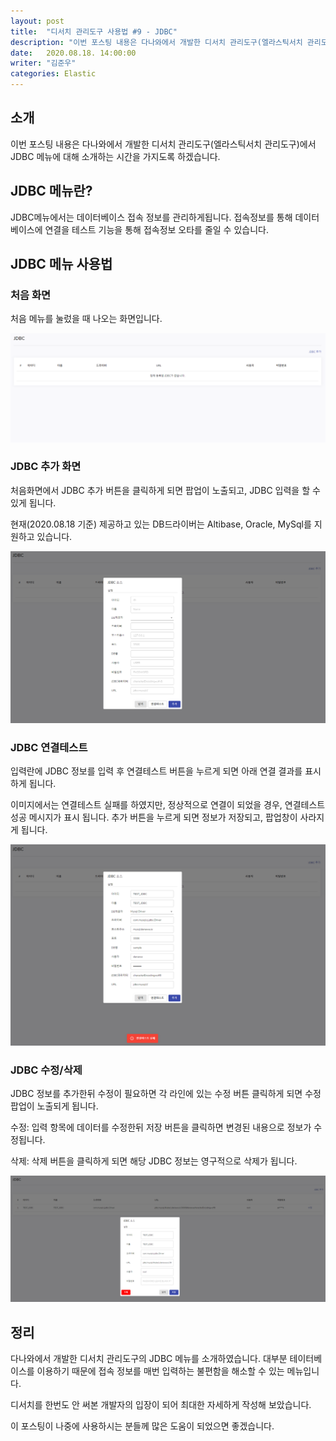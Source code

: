 ```yaml
---
layout: post
title:  "디서치 관리도구 사용법 #9 - JDBC"
description: "이번 포스팅 내용은 다나와에서 개발한 디서치 관리도구(엘라스틱서치 관리도구)에서 JDBC 메뉴에 대해 소개하는 시간을 가지도록 하겠습니다." 
date:   2020.08.18. 14:00:00
writer: "김준우"  
categories: Elastic 
---
```

## 소개

이번 포스팅 내용은 다나와에서 개발한 디서치 관리도구(엘라스틱서치 관리도구)에서 JDBC 메뉴에 대해 소개하는 시간을 가지도록 하겠습니다.

## JDBC 메뉴란?

JDBC메뉴에서는 데이터베이스 접속 정보를 관리하게됩니다.  접속정보를 통해 데이터베이스에 연결을 테스트 기능을 통해 접속정보 오타를 줄일 수 있습니다.

## JDBC 메뉴 사용법

### 처음 화면

처음 메뉴를 눌렀을 때 나오는 화면입니다.

![/images/2020-08-18-DSearch-Management-Tool-JDBC/Untitled.png](/images/2020-08-18-DSearch-Management-Tool-JDBC/Untitled.png)

### JDBC 추가 화면

처음화면에서 JDBC 추가 버튼을 클릭하게 되면 팝업이 노출되고, JDBC 입력을 할 수 있게 됩니다.

현재(2020.08.18 기준) 제공하고 있는 DB드라이버는 Altibase, Oracle, MySql를 지원하고 있습니다. 

![/images/2020-08-18-DSearch-Management-Tool-JDBC/Untitled%201.png](/images/2020-08-18-DSearch-Management-Tool-JDBC/Untitled%201.png)

### JDBC 연결테스트

입력란에 JDBC 정보를 입력 후 연결테스트 버튼을 누르게 되면 아래 연결 결과를 표시하게 됩니다.  

이미지에서는 연결테스트 실패를 하였지만, 정상적으로 연결이 되었을 경우, 연결테스트 성공 메시지가 표시 됩니다. 추가 버튼을 누르게 되면 정보가 저장되고, 팝업창이 사라지게 됩니다.

![/images/2020-08-18-DSearch-Management-Tool-JDBC/Untitled%202.png](/images/2020-08-18-DSearch-Management-Tool-JDBC/Untitled%202.png)

### JDBC 수정/삭제

JDBC 정보를 추가한뒤 수정이 필요하면 각 라인에 있는 수정 버튼 클릭하게 되면 수정 팝업이 노출되게 됩니다. 

수정: 입력 항목에 데이터를 수정한뒤 저장 버튼을 클릭하면 변경된 내용으로 정보가 수정됩니다.

삭제: 삭제 버튼을 클릭하게 되면 해당 JDBC 정보는 영구적으로 삭제가 됩니다.

![/images/2020-08-18-DSearch-Management-Tool-JDBC/Untitled%203.png](/images/2020-08-18-DSearch-Management-Tool-JDBC/Untitled%203.png)

## 정리

다나와에서 개발한 디서치 관리도구의 JDBC 메뉴를 소개하였습니다. 대부분 테이터베이스를 이용하기 때문에 접속 정보를 매번 입력하는 불편함을 해소할 수 있는 메뉴입니다. 

디서치를 한번도 안 써본 개발자의 입장이 되어 최대한 자세하게 작성해 보았습니다.

이 포스팅이 나중에 사용하시는 분들께 많은 도움이 되었으면 좋겠습니다.